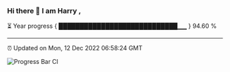 ### Hi there 👋 I am Harry , 

⏳ Year progress { ████████████████████████████▁▁ } 94.60 %

---

⏰ Updated on Mon, 12 Dec 2022 06:58:24 GMT

![Progress Bar CI](https://github.com/duykhang68/duykhang68/workflows/Progress%20Bar%20CI/badge.svg)
